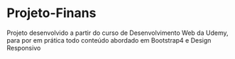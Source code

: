 # Projeto-Finans
Projeto desenvolvido a partir do curso de Desenvolvimento Web da Udemy, para por em prática todo conteúdo abordado em Bootstrap4 e Design Responsivo
